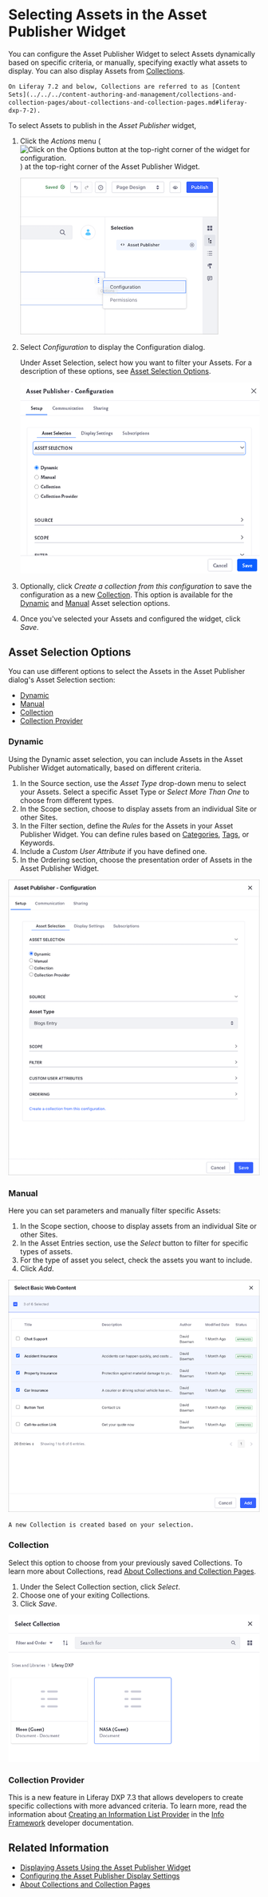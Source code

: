 # Selecting Assets in the Asset Publisher Widget

You can configure the Asset Publisher Widget to select Assets dynamically based on specific criteria, or manually, specifying exactly what assets to display. You can also display Assets from [Collections](../../../content-authoring-and-management/collections-and-collection-pages/about-collections-and-collection-pages.md).

```{note}
On Liferay 7.2 and below, Collections are referred to as [Content Sets](../../../content-authoring-and-management/collections-and-collection-pages/about-collections-and-collection-pages.md#liferay-dxp-7-2).
```

To select Assets to publish in the *Asset Publisher* widget,

1. Click the *Actions* menu (![Click on the Options button at the top-right corner of the widget for configuration.](../../../images/icon-options.png)) at the top-right corner of the Asset Publisher Widget.

    ![Click the Actions menu to access the Asset Publisher Configuration options.](./selecting-assets-in-the-asset-publisher-widget/images/01.png)

1. Select *Configuration* to display the Configuration dialog.

    Under Asset Selection, select how you want to filter your Assets. For a description of these options, see [Asset Selection Options](#asset-selection-options).

    ![The configuration window has different Asset Selection options under the Setup tab.](selecting-assets-in-the-asset-publisher-widget/images/02.png)

1. Optionally, click *Create a collection from this configuration* to save the configuration as a new [Collection](../../../content-authoring-and-management/collections-and-collection-pages/about-collections-and-collection-pages.md). This option is available for the [Dynamic](#dynamic) and [Manual](#manual) Asset selection options.

1. Once you've selected your Assets and configured the widget, click *Save*.

## Asset Selection Options

You can use different options to select the Assets in the Asset Publisher dialog's Asset Selection section:

- [Dynamic](#dynamic)
- [Manual](#manual)
- [Collection](#collection)
- [Collection Provider](#collection-provider)

### Dynamic

Using the Dynamic asset selection, you can include Assets in the Asset Publisher Widget automatically, based on different criteria.

  1. In the Source section, use the *Asset Type* drop-down menu to select your Assets. Select a specific Asset Type or *Select More Than One* to choose from different types.
  1. In the Scope section, choose to display assets from an individual Site or other Sites.
  1. In the Filter section, define the *Rules* for the Assets in your Asset Publisher Widget. You can define rules based on [Categories](../../../content-authoring-and-management/tags-and-categories/defining-categories-and-vocabularies-for-content.md), [Tags](../../../content-authoring-and-management/tags-and-categories/tagging-content-and-managing-tags), or Keywords.
  1. Include a *Custom User Attribute* if you have defined one.
  1. In the Ordering section, choose the presentation order of Assets in the Asset Publisher Widget.

 ![Define the options for the Dynamic Asset collection, including Source, Scope, Filter, Custom User Attribute, and Ordering.](selecting-assets-in-the-asset-publisher-widget/images/05.png)

### Manual

Here you can set parameters and manually filter specific Assets:

 1. In the Scope section, choose to display assets from an individual Site or other Sites.
 1. In the Asset Entries section, use the *Select* button to filter for specific types of assets.
 1. For the type of asset you select, check the assets you want to include.
 1. Click *Add*.

 ![Here is an example of filtering for Basic Web Content and manually selecting items](selecting-assets-in-the-asset-publisher-widget/images/03.png)

 ```{note}
 A new Collection is created based on your selection.
 ```

### Collection

Select this option to choose from your previously saved Collections. To learn more about Collections, read [About Collections and Collection Pages](../../../content-authoring-and-management/collections-and-collection-pages/about-collections-and-collection-pages.md).

 1. Under the Select Collection section, click *Select*.
 1. Choose one of your exiting Collections.
 1. Click *Save*.

 ![Click Select and choose from your saved Collections.](selecting-assets-in-the-asset-publisher-widget/images/04.png)

### Collection Provider

This is a new feature in Liferay DXP 7.3 that allows developers to create specific collections with more advanced criteria. To learn more, read the information about [Creating an Information List Provider](https://help.liferay.com/hc/en-us/articles/360029067271-Creating-an-Information-List-Provider) in the [Info Framework](https://help.liferay.com/hc/en-us/articles/360029067251-Introduction-to-The-Info-Framework) developer documentation.

## Related Information

- [Displaying Assets Using the Asset Publisher Widget](./displaying-assets-using-the-asset-publisher-widget.md)
- [Configuring the Asset Publisher Display Settings](./configuring-asset-publisher-display-settings.md)
- [About Collections and Collection Pages](../../../content-authoring-and-management/collections-and-collection-pages/about-collections-and-collection-pages.md)

